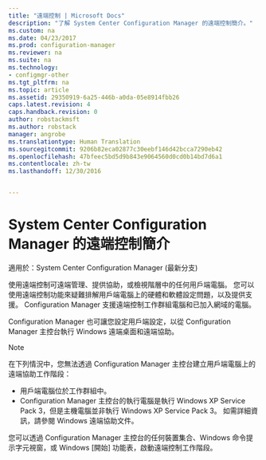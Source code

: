 ```yaml
---
title: "遠端控制 | Microsoft Docs"
description: "了解 System Center Configuration Manager 的遠端控制簡介。"
ms.custom: na
ms.date: 04/23/2017
ms.prod: configuration-manager
ms.reviewer: na
ms.suite: na
ms.technology:
- configmgr-other
ms.tgt_pltfrm: na
ms.topic: article
ms.assetid: 29350919-6a25-446b-a0da-05e8914fbb26
caps.latest.revision: 4
caps.handback.revision: 0
author: robstackmsft
ms.author: robstack
manager: angrobe
ms.translationtype: Human Translation
ms.sourcegitcommit: 9206b82eca02877c30eebf146d42bcca7290eb42
ms.openlocfilehash: 47bfeec5bd5d9b843e9064560d0cd0b14bd7d6a1
ms.contentlocale: zh-tw
ms.lasthandoff: 12/30/2016


---
```

# <a name="introduction-to-remote-control-in-system-center-configuration-manager"></a>System Center Configuration Manager 的遠端控制簡介

適用於：System Center Configuration Manager (最新分支)

使用遠端控制可遠端管理、提供協助，或檢視階層中的任何用戶端電腦。 您可以使用遠端控制功能來疑難排解用戶端電腦上的硬體和軟體設定問題，以及提供支援。 Configuration Manager 支援遠端控制工作群組電腦和已加入網域的電腦。  

Configuration Manager 也可讓您設定用戶端設定，以從 Configuration Manager 主控台執行 Windows 遠端桌面和遠端協助。  

> [!NOTE]  
>  在下列情況中，您無法透過 Configuration Manager 主控台建立用戶端電腦上的遠端協助工作階段：  
>   
>  -   用戶端電腦位於工作群組中。  
> -   Configuration Manager 主控台的執行電腦是執行 Windows XP Service Pack 3，但是主機電腦並非執行 Windows XP Service Pack 3。 如需詳細資訊，請參閱 Windows 遠端協助文件。  

 您可以透過 Configuration Manager 主控台的任何裝置集合、Windows 命令提示字元視窗，或 Windows [開始] 功能表，啟動遠端控制工作階段。  

